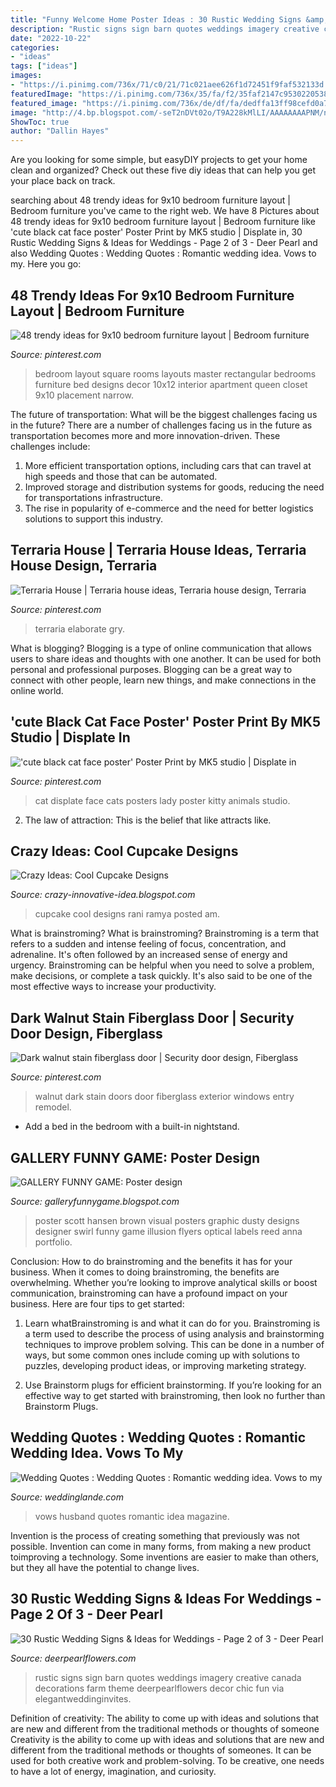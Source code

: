 ```yaml
---
title: "Funny Welcome Home Poster Ideas : 30 Rustic Wedding Signs &amp; Ideas For Weddings"
description: "Rustic signs sign barn quotes weddings imagery creative canada decorations farm theme deerpearlflowers decor chic fun via elegantweddinginvites"
date: "2022-10-22"
categories:
- "ideas"
tags: ["ideas"]
images:
- "https://i.pinimg.com/736x/71/c0/21/71c021aee626f1d72451f9faf532133d.jpg"
featuredImage: "https://i.pinimg.com/736x/35/fa/f2/35faf2147c953022053801e7433462be.jpg"
featured_image: "https://i.pinimg.com/736x/de/df/fa/dedffa13ff98cefd0a75c91a92c4029d.jpg"
image: "http://4.bp.blogspot.com/-seT2nDVt02o/T9A228kMlLI/AAAAAAAAPNM/nR0Ie9PpTmA/s1600/Poster+design+%25288%2529.jpg"
ShowToc: true
author: "Dallin Hayes"
---
```



Are you looking for some simple, but easyDIY projects to get your home clean and organized? Check out these five diy ideas that can help you get your place back on track.

	

		
searching about 48 trendy ideas for 9x10 bedroom furniture layout | Bedroom furniture you've came to the right web. We have 8 Pictures about 48 trendy ideas for 9x10 bedroom furniture layout | Bedroom furniture like &#039;cute black cat face poster&#039; Poster Print by MK5 studio | Displate in, 30 Rustic Wedding Signs &amp; Ideas for Weddings - Page 2 of 3 - Deer Pearl and also Wedding Quotes : Wedding Quotes : Romantic wedding idea. Vows to my. Here you go:
		
    
## 48 Trendy Ideas For 9x10 Bedroom Furniture Layout | Bedroom Furniture

<img loading=lazy src="https://i.pinimg.com/736x/de/df/fa/dedffa13ff98cefd0a75c91a92c4029d.jpg" onerror="this.onerror=null;this.src='https://tse4.mm.bing.net/th?id=OIP.0Q8V8SioAuBo5Ui2gadOCgAAAA&amp;pid=15.1';" alt="48 trendy ideas for 9x10 bedroom furniture layout | Bedroom furniture">

_Source: pinterest.com_

>bedroom layout square rooms layouts master rectangular bedrooms furniture bed designs decor 10x12 interior apartment queen closet 9x10 placement narrow. 

	

The future of transportation: What will be the biggest challenges facing us in the future?
There are a number of challenges facing us in the future as transportation becomes more and more innovation-driven. These challenges include: 
1) More efficient transportation options, including cars that can travel at high speeds and those that can be automated.
2) Improved storage and distribution systems for goods, reducing the need for transportations infrastructure. 
3) The rise in popularity of e-commerce and the need for better logistics solutions to support this industry.

    
## Terraria House | Terraria House Ideas, Terraria House Design, Terraria

<img loading=lazy src="https://i.pinimg.com/736x/35/fa/f2/35faf2147c953022053801e7433462be.jpg" onerror="this.onerror=null;this.src='https://tse3.mm.bing.net/th?id=OIP.c-1Vs5Fpfad1uMH3MQywTwHaLR&amp;pid=15.1';" alt="Terraria House | Terraria house ideas, Terraria house design, Terraria">

_Source: pinterest.com_

>terraria elaborate gry. 

	

What is blogging?
Blogging is a type of online communication that allows users to share ideas and thoughts with one another. It can be used for both personal and professional purposes. Blogging can be a great way to connect with other people, learn new things, and make connections in the online world.

    
## &#039;cute Black Cat Face Poster&#039; Poster Print By MK5 Studio | Displate In

<img loading=lazy src="https://i.pinimg.com/736x/71/c0/21/71c021aee626f1d72451f9faf532133d.jpg" onerror="this.onerror=null;this.src='https://tse3.mm.bing.net/th?id=OIP.jkiuzrgfutXXoLTr3ZZePQHaKX&amp;pid=15.1';" alt="&#039;cute black cat face poster&#039; Poster Print by MK5 studio | Displate in">

_Source: pinterest.com_

>cat displate face cats posters lady poster kitty animals studio. 

	

2. The law of attraction: This is the belief that like attracts like.

    
## Crazy Ideas: Cool Cupcake Designs

<img loading=lazy src="http://4.bp.blogspot.com/-BSBc9hRYGNs/UNmFU8DdT8I/AAAAAAAAkb4/QwKuNGLYfvE/s1600/spidy-cupcake.jpg" onerror="this.onerror=null;this.src='https://tse3.mm.bing.net/th?id=OIP.UvUG0J2dTTd0C4CSaCv1LwHaLH&amp;pid=15.1';" alt="Crazy Ideas: Cool Cupcake Designs">

_Source: crazy-innovative-idea.blogspot.com_

>cupcake cool designs rani ramya posted am. 

	

What is brainstroming?
What is brainstroming? Brainstroming is a term that refers to a sudden and intense feeling of focus, concentration, and adrenaline. It's often followed by an increased sense of energy and urgency. Brainstroming can be helpful when you need to solve a problem, make decisions, or complete a task quickly. It's also said to be one of the most effective ways to increase your productivity.

    
## Dark Walnut Stain Fiberglass Door | Security Door Design, Fiberglass

<img loading=lazy src="https://i.pinimg.com/originals/92/76/f1/9276f148200c9a7a13dc2dfe0ebdd8ab.jpg" onerror="this.onerror=null;this.src='https://tse3.mm.bing.net/th?id=OIP.Skpsfm2ig4Xp11dnLabWRgHaJ4&amp;pid=15.1';" alt="Dark walnut stain fiberglass door | Security door design, Fiberglass">

_Source: pinterest.com_

>walnut dark stain doors door fiberglass exterior windows entry remodel. 

	

- Add a bed in the bedroom with a built-in nightstand.

    
## GALLERY FUNNY GAME: Poster Design

<img loading=lazy src="http://4.bp.blogspot.com/-seT2nDVt02o/T9A228kMlLI/AAAAAAAAPNM/nR0Ie9PpTmA/s1600/Poster+design+%25288%2529.jpg" onerror="this.onerror=null;this.src='https://tse3.mm.bing.net/th?id=OIP.vS_khpeTnw5ZgEluSuTkMQAAAA&amp;pid=15.1';" alt="GALLERY FUNNY GAME: Poster design">

_Source: galleryfunnygame.blogspot.com_

>poster scott hansen brown visual posters graphic dusty designs designer swirl funny game illusion flyers optical labels reed anna portfolio. 

	

Conclusion: How to do brainstroming and the benefits it has for your business.
When it comes to doing brainstroming, the benefits are overwhelming. Whether you’re looking to improve analytical skills or boost communication, brainstroming can have a profound impact on your business. Here are four tips to get started:
1. Learn whatBrainstroming is and what it can do for you. Brainstroming is a term used to describe the process of using analysis and brainstorming techniques to improve problem solving. This can be done in a number of ways, but some common ones include coming up with solutions to puzzles, developing product ideas, or improving marketing strategy.

2. Use Brainstorm plugs for efficient brainstorming. If you’re looking for an effective way to get started with brainstroming, then look no further than Brainstorm Plugs.

    
## Wedding Quotes : Wedding Quotes : Romantic Wedding Idea. Vows To My

<img loading=lazy src="https://weddinglande.com/wp-content/uploads/2017/09/wedding-quotes-wedding-quotes-romantic-wedding-idea-vows-to-my-husband.jpg" onerror="this.onerror=null;this.src='https://tse1.mm.bing.net/th?id=OIP.Md3EdNJIfBKnvcVt6fnuqgHaLG&amp;pid=15.1';" alt="Wedding Quotes : Wedding Quotes : Romantic wedding idea. Vows to my">

_Source: weddinglande.com_

>vows husband quotes romantic idea magazine. 

	

Invention is the process of creating something that previously was not possible. Invention can come in many forms, from making a new product toimproving a technology. Some inventions are easier to make than others, but they all have the potential to change lives.

    
## 30 Rustic Wedding Signs &amp; Ideas For Weddings - Page 2 Of 3 - Deer Pearl

<img loading=lazy src="https://www.deerpearlflowers.com/wp-content/uploads/2016/05/rustic-wedding-signs-family-creative-imagery.jpg" onerror="this.onerror=null;this.src='https://tse4.mm.bing.net/th?id=OIP.UYCb3Amk4YMVq6HM7J8ItwHaLH&amp;pid=15.1';" alt="30 Rustic Wedding Signs &amp; Ideas for Weddings - Page 2 of 3 - Deer Pearl">

_Source: deerpearlflowers.com_

>rustic signs sign barn quotes weddings imagery creative canada decorations farm theme deerpearlflowers decor chic fun via elegantweddinginvites. 

	

Definition of creativity: The ability to come up with ideas and solutions that are new and different from the traditional methods or thoughts of someone
Creativity is the ability to come up with ideas and solutions that are new and different from the traditional methods or thoughts of someones. It can be used for both creative work and problem-solving. To be creative, one needs to have a lot of energy, imagination, and curiosity.

